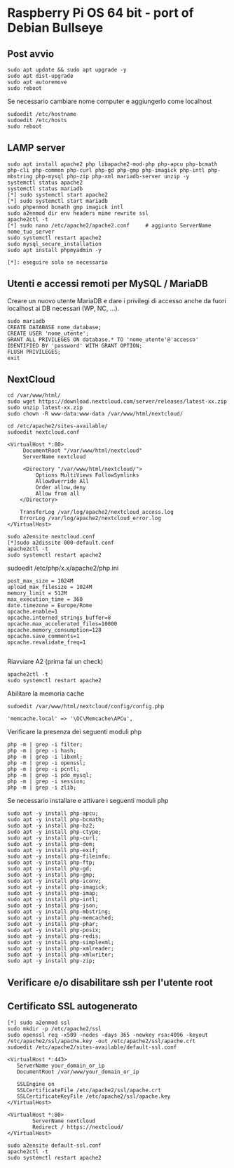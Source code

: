 # Raspberry Pi OS 64 bit - port of Debian Bullseye

## Post avvio

```
sudo apt update && sudo apt upgrade -y
sudo apt dist-upgrade
sudo apt autoremove
sudo reboot
```

Se necessario cambiare nome computer e aggiungerlo come localhost

```
sudoedit /etc/hostname
sudoedit /etc/hosts
sudo reboot
```

## LAMP server

```
sudo apt install apache2 php libapache2-mod-php php-apcu php-bcmath php-cli php-common php-curl php-gd php-gmp php-imagick php-intl php-mbstring php-mysql php-zip php-xml mariadb-server unzip -y
systemctl status apache2
systemctl status mariadb
[*] sudo systemctl start apache2
[*] sudo systemctl start mariadb
sudo phpenmod bcmath gmp imagick intl
sudo a2enmod dir env headers mime rewrite ssl
apache2ctl -t
[*] sudo nano /etc/apache2/apache2.conf     # aggiunto ServerName nome_tuo_server
sudo systemctl restart apache2
sudo mysql_secure_installation
sudo apt install phpmyadmin -y
```

```[*]: eseguire solo se necessario```

## Utenti e accessi remoti per MySQL / MariaDB
Creare un nuovo utente MariaDB e dare i privilegi di accesso anche da fuori localhost ai DB necessari (WP, NC, ...).

```
sudo mariadb
CREATE DATABASE nome_database;
CREATE USER 'nome_utente';
GRANT ALL PRIVILEGES ON database.* TO 'nome_utente'@'accesso' IDENTIFIED BY 'password' WITH GRANT OPTION;
FLUSH PRIVILEGES;
exit
```

## NextCloud
```
cd /var/www/html/
sudo wget https://download.nextcloud.com/server/releases/latest-xx.zip
sudo unzip latest-xx.zip
sudo chown -R www-data:www-data /var/www/html/nextcloud/

cd /etc/apache2/sites-available/
sudoedit nextcloud.conf

<VirtualHost *:80>
     DocumentRoot "/var/www/html/nextcloud"
     ServerName nextcloud

     <Directory "/var/www/html/nextcloud/">
         Options MultiViews FollowSymlinks
         AllowOverride All
         Order allow,deny
         Allow from all
    </Directory>

    TransferLog /var/log/apache2/nextcloud_access.log
    ErrorLog /var/log/apache2/nextcloud_error.log
</VirtualHost>

sudo a2ensite nextcloud.conf
[*]sudo a2dissite 000-default.conf
apache2ctl -t
sudo systemctl restart apache2
```

sudoedit /etc/php/x.x/apache2/php.ini

```
post_max_size = 1024M
upload_max_filesize = 1024M
memory_limit = 512M
max_execution_time = 360
date.timezone = Europe/Rome
opcache.enable=1
opcache.interned_strings_buffer=8
opcache.max_accelerated_files=10000
opcache.memory_consumption=128
opcache.save_comments=1
opcache.revalidate_freq=1
 
```

Riavviare A2 (prima fai un check)

```
apache2ctl -t
sudo systemctl restart apache2
```

Abilitare la memoria cache

```
sudoedit /var/www/html/nextcloud/config/config.php

'memcache.local' => '\OC\Memcache\APCu',
```

Verificare la presenza dei seguenti moduli php

```
php -m | grep -i filter;
php -m | grep -i hash;
php -m | grep -i libxml;
php -m | grep -i openssl;
php -m | grep -i pcntl;
php -m | grep -i pdo_mysql;
php -m | grep -i session;
php -m | grep -i zlib;
```

Se necessario installare e attivare i seguenti moduli php

```
sudo apt -y install php-apcu;
sudo apt -y install php-bcmath;
sudo apt -y install php-bz2;
sudo apt -y install php-ctype;
sudo apt -y install php-curl;
sudo apt -y install php-dom;
sudo apt -y install php-exif;
sudo apt -y install php-fileinfo;
sudo apt -y install php-ftp;
sudo apt -y install php-gd;
sudo apt -y install php-gmp;
sudo apt -y install php-iconv;
sudo apt -y install php-imagick;
sudo apt -y install php-imap;
sudo apt -y install php-intl;
sudo apt -y install php-json;
sudo apt -y install php-mbstring;
sudo apt -y install php-memcached;
sudo apt -y install php-phar;
sudo apt -y install php-posix;
sudo apt -y install php-redis;
sudo apt -y install php-simplexml;
sudo apt -y install php-xmlreader;
sudo apt -y install php-xmlwriter;
sudo apt -y install php-zip;
```

## Verificare e/o disabilitare ssh per l'utente root

## Certificato SSL autogenerato
```
[*] sudo a2enmod ssl
sudo mkdir -p /etc/apache2/ssl
sudo openssl req -x509 -nodes -days 365 -newkey rsa:4096 -keyout /etc/apache2/ssl/apache.key -out /etc/apache2/ssl/apache.crt
sudoedit /etc/apache2/sites-available/default-ssl.conf

<VirtualHost *:443>
   ServerName your_domain_or_ip
   DocumentRoot /var/www/your_domain_or_ip

   SSLEngine on
   SSLCertificateFile /etc/apache2/ssl/apache.crt
   SSLCertificateKeyFile /etc/apache2/ssl/apache.key
</VirtualHost>

<VirtualHost *:80>
        ServerName nextcloud
        Redirect / https://nextcloud/
</VirtualHost>

sudo a2ensite default-ssl.conf
apache2ctl -t
sudo systemctl restart apache2
```
